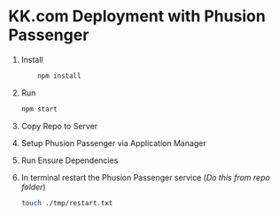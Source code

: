 # KK.com Deployment with Phusion Passenger

1. Install
    
    ```bash 
        npm install
    ```

2. Run

    ```bash
    npm start
    ```

3. Copy Repo to Server

4. Setup Phusion Passenger via Application Manager

5. Run Ensure Dependencies

6. In terminal restart the Phusion Passenger service (*Do this from repo folder*)
    
    ```bash
    touch ./tmp/restart.txt
    ```